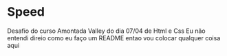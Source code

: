 # Speed
Desafio do curso Amontada Valley do dia 07/04 de Html e Css
Eu não entendi direio como eu faço um README entao vou colocar qualquer coisa aqui
